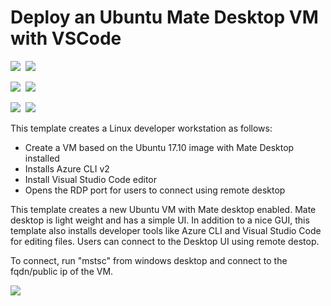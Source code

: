 # Deploy an Ubuntu Mate Desktop VM with VSCode

<IMG SRC="https://azbotstorage.blob.core.windows.net/badges/101-ubuntu-mate-desktop-vscode/PublicLastTestDate.svg" />&nbsp;
<IMG SRC="https://azbotstorage.blob.core.windows.net/badges/101-ubuntu-mate-desktop-vscode/PublicDeployment.svg" />&nbsp;

<IMG SRC="https://azbotstorage.blob.core.windows.net/badges/101-ubuntu-mate-desktop-vscode/FairfaxLastTestDate.svg" />&nbsp;
<IMG SRC="https://azbotstorage.blob.core.windows.net/badges/101-ubuntu-mate-desktop-vscode/FairfaxDeployment.svg" />&nbsp;

<IMG SRC="https://azbotstorage.blob.core.windows.net/badges/101-ubuntu-mate-desktop-vscode/BestPracticeResult.svg" />&nbsp;
<IMG SRC="https://azbotstorage.blob.core.windows.net/badges/101-ubuntu-mate-desktop-vscode/CredScanResult.svg" />&nbsp;

This template creates a Linux developer workstation as follows:

- Create a VM based on the Ubuntu 17.10 image with Mate Desktop installed
- Installs Azure CLI v2
- Install Visual Studio Code editor
- Opens the RDP port for users to connect using remote desktop

This template creates a new Ubuntu VM with Mate desktop enabled. Mate desktop is light weight and has a simple UI. In addition to a nice GUI, this template also installs developer tools like Azure CLI and Visual Studio Code for editing files. Users can connect to the Desktop UI using remote destop.

To connect, run "mstsc" from windows desktop and connect to the fqdn/public ip of the VM. 

<a href="https://portal.azure.com/#create/Microsoft.Template/uri/https%3A%2F%2Fraw.githubusercontent.com%2FAzure%2Fazure-quickstart-templates%2Fmaster%2F201-vm-msi-linux-terraform%2Fazuredeploy.json" target="_blank">
    <img src="http://azuredeploy.net/deploybutton.png"/>
</a>
